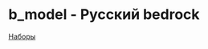 # b_model - Русский bedrock
   
[Наборы ](https://github.com/k2z3/b_model/wiki/%D0%9D%D0%B0%D0%B1%D0%BE%D1%80%D1%8B)  
